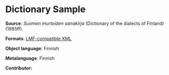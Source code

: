 # Dictionary Sample


**Source**: *Suomen murteiden sanakirja* (Dictionary of the dialects of Finland) (1985ff).

**Formats**: [LMF-compatible XML](SMS-examplearticles.xml)

**Object language**: Finnish

**Metalanguage**: Finnish

**Contributor:** 
